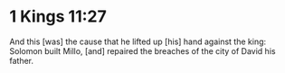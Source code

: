 # 1 Kings 11:27

And this [was] the cause that he lifted up [his] hand against the king: Solomon built Millo, [and] repaired the breaches of the city of David his father.
